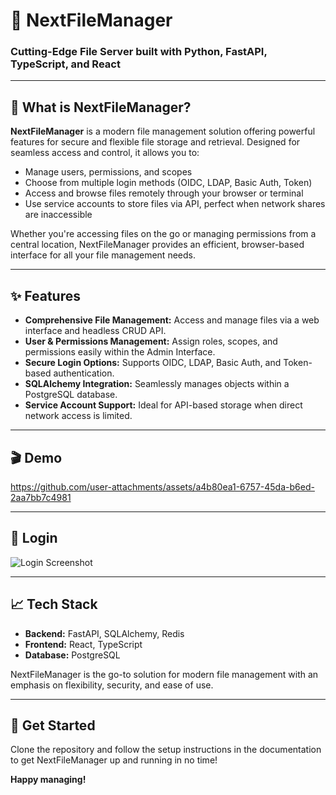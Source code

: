 # 🚀 NextFileManager

### Cutting-Edge File Server built with **Python**, **FastAPI**, **TypeScript**, and **React**

---

## 📂 What is NextFileManager?

**NextFileManager** is a modern file management solution offering powerful features for secure and flexible file storage and retrieval. Designed for seamless access and control, it allows you to:

- Manage users, permissions, and scopes
- Choose from multiple login methods (OIDC, LDAP, Basic Auth, Token)
- Access and browse files remotely through your browser or terminal
- Use service accounts to store files via API, perfect when network shares are inaccessible

Whether you're accessing files on the go or managing permissions from a central location, NextFileManager provides an efficient, browser-based interface for all your file management needs.

---

## ✨ Features

- **Comprehensive File Management:** Access and manage files via a web interface and headless CRUD API.
- **User & Permissions Management:** Assign roles, scopes, and permissions easily within the Admin Interface.
- **Secure Login Options:** Supports OIDC, LDAP, Basic Auth, and Token-based authentication.
- **SQLAlchemy Integration:** Seamlessly manages objects within a PostgreSQL database.
- **Service Account Support:** Ideal for API-based storage when direct network access is limited.

---

## 🎬 Demo



https://github.com/user-attachments/assets/a4b80ea1-6757-45da-b6ed-2aa7bb7c4981



---

## 🔐 Login

![Login Screenshot](https://github.com/user-attachments/assets/a7a9ff15-43b4-40e4-88c1-6cfaea06d65f)

---

## 📈 Tech Stack

- **Backend:** FastAPI, SQLAlchemy, Redis
- **Frontend:** React, TypeScript
- **Database:** PostgreSQL

NextFileManager is the go-to solution for modern file management with an emphasis on flexibility, security, and ease of use.

---

## 🚀 Get Started

Clone the repository and follow the setup instructions in the documentation to get NextFileManager up and running in no time!

**Happy managing!**
